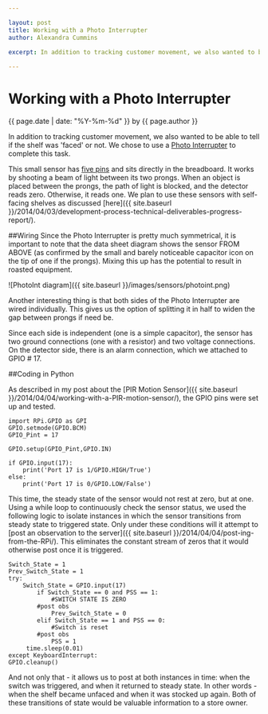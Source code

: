 ```yaml
--- 

layout: post
title: Working with a Photo Interrupter
author: Alexandra Cummins

excerpt: In addition to tracking customer movement, we also wanted to be able to tell if the shelf was 'faced' or not.  We chose to use a Photo Interrupter to complete this task.
 
---
```

#  Working with a Photo Interrupter
<p class='blog-post-meta'>{{ page.date | date: "%Y-%m-%d" }} by {{ page.author }}</p>

In addition to tracking customer movement, we also wanted to be able to tell if the shelf was 'faced' or not.  We chose to use a [Photo Interrupter](https://www.sparkfun.com/products/9299) to complete this task.

This small sensor has [five pins](https://www.sparkfun.com/datasheets/Components/GP1A57HRJ00F.pdf) and sits directly in the breadboard.  It works by shooting a beam of light between its two prongs. When an object is placed between the prongs, the path of light is blocked, and the detector reads zero.  Otherwise, it reads one. We plan to use these sensors with self-facing shelves as discussed [here]({{ site.baseurl }}/2014/04/03/development-process-technical-deliverables-progress-report/).

##Wiring
Since the Photo Interrupter is pretty much symmetrical, it is important to note that the data sheet diagram shows the sensor FROM ABOVE (as confirmed by the small and barely noticeable capacitor icon on the tip of one if the prongs).  Mixing this up has the potential to result in roasted equipment.

![PhotoInt diagram]({{ site.baseurl }}/images/sensors/photoint.png)

Another interesting thing is that both sides of the Photo Interrupter are wired individually.  This gives us the option of splitting it in half to widen the gap between prongs if need be.

Since each side is independent (one is a simple capacitor), the sensor has two ground connections (one with a resistor) and two voltage connections.  On the detector side, there is an alarm connection, which we attached to GPIO # 17.

##Coding in Python

As described in my post about the [PIR Motion Sensor]({{ site.baseurl }}/2014/04/04/working-with-a-PIR-motion-sensor/), the GPIO pins were set up and tested.

    import RPi.GPIO as GPI
    GPIO.setmode(GPIO.BCM)
    GPIO_Pint = 17
    
    GPIO.setup(GPIO_Pint,GPIO.IN) 
    
    if GPIO.input(17):
        print('Port 17 is 1/GPIO.HIGH/True')
    else:
        print('Port 17 is 0/GPIO.LOW/False')

This time, the steady state of the sensor would not rest at zero, but at one. Using a while loop to continuously check the sensor status, we used the following logic to isolate instances in which the sensor transitions from steady state to triggered state.  Only under these conditions will it attempt to [post an observation to the server]({{ site.baseurl }}/2014/04/04/post-ing-from-the-RPi/).  This eliminates the constant stream of zeros that it would otherwise post once it is triggered. 

    Switch_State = 1
    Prev_Switch_State = 1
    try:
        Switch_State = GPIO.input(17)
            if Switch_State == 0 and PSS == 1:
                #SWITCH STATE IS ZERO
            #post obs
                Prev_Switch_State = 0
            elif Switch_State == 1 and PSS == 0:
                #Switch is reset
            #post obs
                PSS = 1
         time.sleep(0.01)      
    except KeyboardInterrupt:
	GPIO.cleanup()

And not only that - it allows us to post at both instances in time: when the switch was triggered, and when it returned to steady state. In other words - when the shelf became unfaced and when it was stocked up again.  Both of these transitions of state would be valuable information to a store owner.
